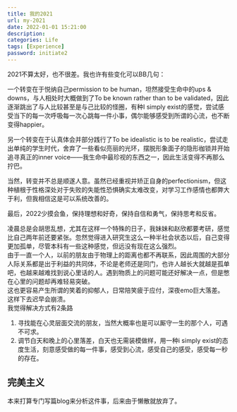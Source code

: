 ```yaml
---
title: 我的2021
url: my-2021
date: 2022-01-01 15:21:00
description: 
categories: Life
tags: [Experience]
password: initiate2
---
```


2021不算太好，也不很差。我也许有些变化可以BB几句：

一个转变在于悦纳自己permission to be human，坦然接受生命中的ups & downs，与人相处时大概做到了To be known rather than to be validated，因此逐渐跳出了与人比较甚至是与己比较的怪圈，有种I simply exist的感觉，尝试感受当下的每一次呼吸每一次心跳每一件小事，偶尔能够感受到所谓的心流，也不断变得happier。

另一个转变在于认真体会并部分践行了To be idealistic is to be realistic，尝试走出单纯的学生时代，舍弃了一些看似亮丽的光环，摆脱形象面子的隐形枷锁并开始追寻真正的inner voice——我生命中最珍视的东西之一，因此生活变得不再那么拧巴。

当然，转变并不总是顺遂人意。虽然已经重视并矫正自身的perfectionism，但这种植根于性格深处对于失败的失能性恐惧确实太难改变，对学习工作感情也都弊大于利，但我相信这是可以系统改善的。

最后，2022少摸会鱼，保持理想和好奇，保持自信和勇气，保持思考和反省。

凌晨总是会胡思乱想，尤其在这样一个特殊的日子，我妹妹和赵欣都要考研，感觉比自己两年前还要紧张。忽然觉得进入研究生这么一种半社会状态以后，自己变得更加孤单，尽管本科有一些这种感觉，但远没有现在这么强烈。  
由于一直一个人，以前的朋友由于物理上的距离也都不再联系，因此周围的大部分人际关系都是出于利益的共同体，不论是老师还是同门，也许人越长大就越是孤单吧，也越来越难找到说心里话的人。遇到物质上的问题可能还好解决一点，但是憋在心里的问题却再难轻易突破。  
这也更容易产生所谓的笑着的抑郁人，日常陪笑疲于应付，深夜emo巨大落差。这样下去迟早会崩溃。  
我觉得解决方式有2条路

1. 寻找能在心灵层面交流的朋友，当然大概率也是可以厮守一生的那个人，可遇不可求。
2. 调节白天和晚上的心里落差，白天也无需装模做样，用一种i simply exist的态度生活，刻意感受做的每一件事，感受到心流，感受自己的感受，感受每一秒的存在。

## 完美主义
本来打算专门写篇blog来分析这件事，后来由于懒散就放弃了。